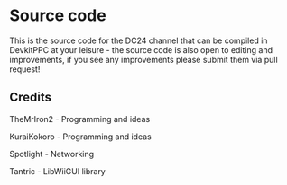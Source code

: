 # Source code

This is the source code for the DC24 channel that can be compiled in DevkitPPC at your leisure - the source code is also open to editing and improvements, if you see any improvements please submit them via pull request!


## Credits

TheMrIron2 - Programming and ideas

KuraiKokoro - Programming and ideas

Spotlight - Networking

Tantric - LibWiiGUI library
